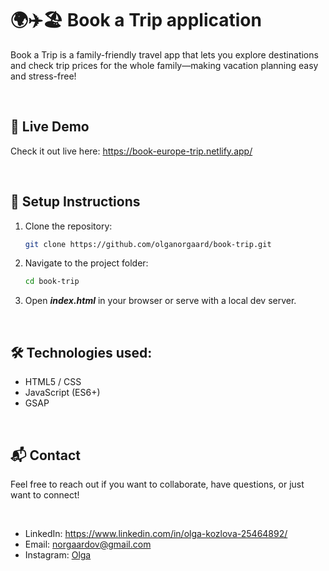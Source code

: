<h1>🌍✈️🏖️  Book a Trip application</h1>
<p>Book a Trip is a family-friendly travel app that lets you explore destinations and check trip prices for the whole family—making vacation planning easy and stress-free!</p>
<br><h2> 🚀 Live Demo </h2>
<p>Check it out live here: <a href="https://book-europe-trip.netlify.app/">https://book-europe-trip.netlify.app/</a> </p>
<br><h2> 📌 Setup Instructions </h2>

1. Clone the repository:
   ```bash
   git clone https://github.com/olganorgaard/book-trip.git
2. Navigate to the project folder:
   ```bash
   cd book-trip
3. Open <b><i>index.html</i></b> in your browser or serve with a local dev server.

<br><h2> 🛠 Technologies used: </h2>
<ul>
  <li>HTML5 / CSS</li>
  <li>JavaScript (ES6+)</li>
  <li>GSAP</li>
</ul>

<br><h2> 📬 Contact </h2>
<p>Feel free to reach out if you want to collaborate, have questions, or just want to connect! </p><br>
<ul>
  <li>LinkedIn: <a href="https://www.linkedin.com/in/olga-kozlova-25464892/">https://www.linkedin.com/in/olga-kozlova-25464892/</a></li>
  <li>Email: <a href="mailto:norgaardov@gmail.com">norgaardov@gmail.com</a></li>
  <li>Instagram: <a href="https://www.instagram.com/kozlova_olgav/">Olga</a> </li>
</ul>
